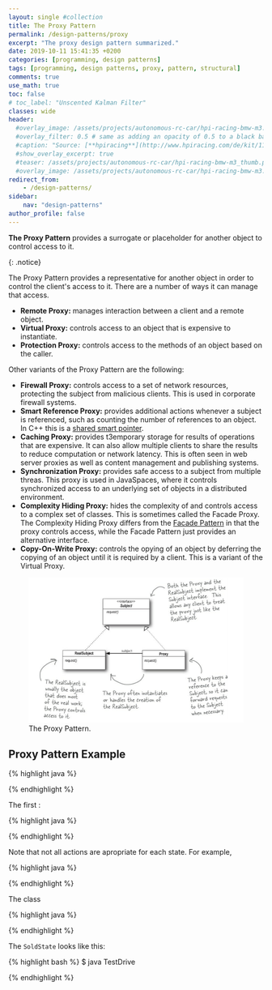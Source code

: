 ```yaml
---
layout: single #collection
title: The Proxy Pattern
permalink: /design-patterns/proxy
excerpt: "The proxy design pattern summarized."
date: 2019-10-11 15:41:35 +0200
categories: [programming, design patterns]
tags: [programming, design patterns, proxy, pattern, structural]
comments: true
use_math: true
toc: false
# toc_label: "Unscented Kalman Filter"
classes: wide
header:
  #overlay_image: /assets/projects/autonomous-rc-car/hpi-racing-bmw-m3.png
  #overlay_filter: 0.5 # same as adding an opacity of 0.5 to a black background
  #caption: "Source: [**hpiracing**](http://www.hpiracing.com/de/kit/114343)"
  #show_overlay_excerpt: true
  #teaser: /assets/projects/autonomous-rc-car/hpi-racing-bmw-m3_thumb.png
  #overlay_image: /assets/projects/autonomous-rc-car/hpi-racing-bmw-m3.png
redirect_from:
    - /design-patterns/
sidebar:
    nav: "design-patterns"
author_profile: false
---
```


<p>
<b>The Proxy Pattern</b> provides a surrogate or placeholder for another object to control access to it.
</p>
{: .notice}

The Proxy Pattern provides a representative for another object in order to control the client's access to it.
There are a number of ways it can manage that access.

- **Remote Proxy:** manages interaction between a client and a remote object.
- **Virtual Proxy:** controls access to an object that is expensive to instantiate.
- **Protection Proxy:** controls access to the methods of an object based on the caller.

Other variants of the Proxy Pattern are the following:

- **Firewall Proxy:** controls access to a set of network resources, protecting the subject from malicious clients. This is used in corporate firewall systems.
- **Smart Reference Proxy:** provides additional actions whenever a subject is referenced, such as counting the number of references to an object. In C++ this is a [shared smart pointer](https://en.cppreference.com/book/intro/smart_pointers#shared_ptr).
- **Caching Proxy:** provides t3emporary storage for results of operations that are expensive. It can also allow multiple clients to share the results to reduce computation or network latency. This is often seen in web server proxies as well as content management and publishing systems.
- **Synchronization Proxy:** provides safe access to a subject from multiple threas. This proxy is used in JavaSpaces, where it controls synchronized access to an underlying set of objects in a distributed environment. 
- **Complexity Hiding Proxy:** hides the complexity of and controls access to a complex set of classes. This is sometimes called the Facade Proxy. The Complexity Hiding Proxy differs from the [Facade Pattern](/design-patterns/facade) in that the proxy controls access, while the Facade Pattern just provides an alternative interface.
- **Copy-On-Write Proxy:** controls the opying of an object by deferring the copying of an object until it is required by a client. This is a variant of the Virtual Proxy.

<figure>
    <a href="/assets/pages/design-patterns/proxy-pattern.png"><img src="/assets/pages/design-patterns/proxy-pattern.png"></a>
    <figcaption>The Proxy Pattern.</figcaption>
</figure>


## Proxy Pattern Example



{% highlight java %}

{% endhighlight %}


The first :

{% highlight java %}

{% endhighlight %}

Note that not all actions are apropriate for each state. For example, 

{% highlight java %}

{% endhighlight %}

The  class 

{% highlight java %}

{% endhighlight %}

The `SoldState` looks like this:


{% highlight bash %}
$ java TestDrive

{% endhighlight %}
